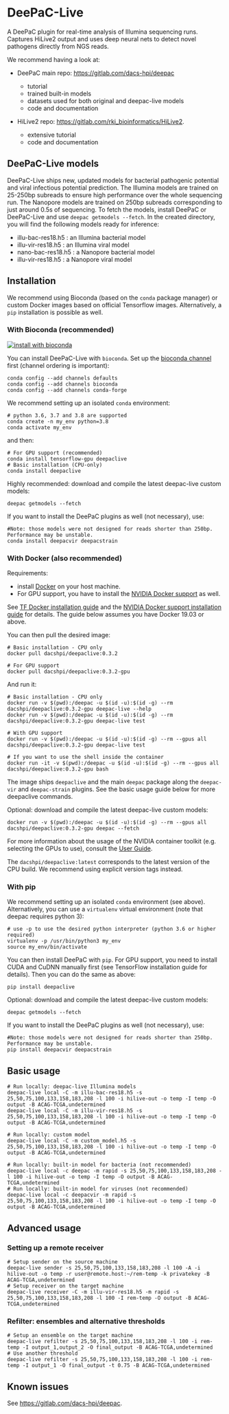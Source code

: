 # DeePaC-Live
A DeePaC plugin for real-time analysis of Illumina sequencing runs. Captures HiLive2 output and uses deep neural nets to
 detect novel pathogens directly from NGS reads. 
 
We recommend having a look at:

* DeePaC main repo: https://gitlab.com/dacs-hpi/deepac
    * tutorial
    * trained built-in models
    * datasets used for both original and deepac-live models
    * code and documentation

* HiLive2 repo: https://gitlab.com/rki_bioinformatics/HiLive2.
    * extensive tutorial
    * code and documentation

## DeePaC-Live models
DeePaC-Live ships new, updated models for bacterial pathogenic potential and viral infectious potential prediction.
The Illumina models are trained on 25-250bp subreads to ensure high performance over the whole sequencing run. 
The Nanopore models are trained on 250bp subreads corresponding to just around 0.5s of sequencing.
To fetch the models, install DeePaC or DeePaC-Live and use `deepac getmodels --fetch`. In the created directory, you will find the following models ready for inference:

* illu-bac-res18.h5 : an Illumina bacterial model
* illu-vir-res18.h5 : an Illumina viral model
* nano-bac-res18.h5 : a Nanopore bacterial model
* illu-vir-res18.h5 : a Nanopore viral model
  
## Installation

We recommend using Bioconda (based on the `conda` package manager) or custom Docker images based on official Tensorflow images.
Alternatively, a `pip` installation is possible as well. 

### With Bioconda (recommended)
 [![install with bioconda](https://img.shields.io/badge/install%20with-bioconda-brightgreen.svg?style=flat)](http://bioconda.github.io/recipes/deepaclive/README.html)
 
You can install DeePaC-Live with `bioconda`. Set up the [bioconda channel](
<https://bioconda.github.io/user/install.html#set-up-channels>) first (channel ordering is important):

```
conda config --add channels defaults
conda config --add channels bioconda
conda config --add channels conda-forge
```

We recommend setting up an isolated `conda` environment:
```
# python 3.6, 3.7 and 3.8 are supported
conda create -n my_env python=3.8
conda activate my_env
```

and then:
```
# For GPU support (recommended)
conda install tensorflow-gpu deepaclive
# Basic installation (CPU-only)
conda install deepaclive
```

Highly recommended: download and compile the latest deepac-live custom models:
```
deepac getmodels --fetch
```

If you want to install the DeePaC plugins as well (not necessary), use:
```
#Note: those models were not designed for reads shorter than 250bp. Performance may be unstable.
conda install deepacvir deepacstrain
```

### With Docker (also recommended)

Requirements: 
* install [Docker](https://docs.docker.com/get-docker/) on your host machine. 
* For GPU support, you have to install the [NVIDIA Docker support](https://github.com/NVIDIA/nvidia-docker) as well.

See [TF Docker installation guide](https://www.tensorflow.org/install/docker) and the 
[NVIDIA Docker support installation guide](https://docs.nvidia.com/datacenter/cloud-native/container-toolkit/install-guide.html#docker) 
for details. The guide below assumes you have Docker 19.03 or above.

You can then pull the desired image:
```
# Basic installation - CPU only
docker pull dacshpi/deepaclive:0.3.2 

# For GPU support
docker pull dacshpi/deepaclive:0.3.2-gpu 
```

And run it:
```
# Basic installation - CPU only
docker run -v $(pwd):/deepac -u $(id -u):$(id -g) --rm dacshpi/deepaclive:0.3.2-gpu deepac-live --help
docker run -v $(pwd):/deepac -u $(id -u):$(id -g) --rm dacshpi/deepaclive:0.3.2-gpu deepac-live test

# With GPU support
docker run -v $(pwd):/deepac -u $(id -u):$(id -g) --rm --gpus all dacshpi/deepaclive:0.3.2-gpu deepac-live test

# If you want to use the shell inside the container
docker run -it -v $(pwd):/deepac -u $(id -u):$(id -g) --rm --gpus all dacshpi/deepaclive:0.3.2-gpu bash
```

The image ships `deepaclive` and the main `deepac` package along the `deepac-vir` and `deepac-strain` plugins. See the basic usage guide below for more deepaclive commands.

Optional: download and compile the latest deepac-live custom models:
```
docker run -v $(pwd):/deepac -u $(id -u):$(id -g) --rm --gpus all dacshpi/deepaclive:0.3.2-gpu deepac --fetch
```

For more information about the usage of the NVIDIA container toolkit (e.g. selecting the GPUs to use),
 consult the [User Guide](https://docs.nvidia.com/datacenter/cloud-native/container-toolkit/user-guide.html#user-guide).

The `dacshpi/deepaclive:latest` corresponds to the latest version of the CPU build. We recommend using explicit version tags instead.

### With pip

We recommend setting up an isolated `conda` environment (see above). Alternatively, you can use a `virtualenv` virtual environment (note that deepac requires python 3):
```
# use -p to use the desired python interpreter (python 3.6 or higher required)
virtualenv -p /usr/bin/python3 my_env
source my_env/bin/activate
```

You can then install DeePaC with `pip`. For GPU support, you need to install CUDA and CuDNN manually first (see TensorFlow installation guide for details). 
Then you can do the same as above:

```
pip install deepaclive
```

Optional: download and compile the latest deepac-live custom models:
```
deepac getmodels --fetch
```

If you want to install the DeePaC plugins as well (not necessary), use:
```
#Note: those models were not designed for reads shorter than 250bp. Performance may be unstable.
pip install deepacvir deepacstrain
```

## Basic usage
```
# Run locally: deepac-live Illumina models
deepac-live local -C -m illu-bac-res18.h5 -s 25,50,75,100,133,158,183,208 -l 100 -i hilive-out -o temp -I temp -O output -B ACAG-TCGA,undetermined
deepac-live local -C -m illu-vir-res18.h5 -s 25,50,75,100,133,158,183,208 -l 100 -i hilive-out -o temp -I temp -O output -B ACAG-TCGA,undetermined

# Run locally: custom model
deepac-live local -C -m custom_model.h5 -s 25,50,75,100,133,158,183,208 -l 100 -i hilive-out -o temp -I temp -O output -B ACAG-TCGA,undetermined

# Run locally: built-in model for bacteria (not recommended)
deepac-live local -c deepac -m rapid -s 25,50,75,100,133,158,183,208 -l 100 -i hilive-out -o temp -I temp -O output -B ACAG-TCGA,undetermined
# Run locally: built-in model for viruses (not recommended)
deepac-live local -c deepacvir -m rapid -s 25,50,75,100,133,158,183,208 -l 100 -i hilive-out -o temp -I temp -O output -B ACAG-TCGA,undetermined
```

## Advanced usage
### Setting up a remote receiver
```
# Setup sender on the source machine
deepac-live sender -s 25,50,75,100,133,158,183,208 -l 100 -A -i hilive-out -o temp -r user@remote.host:~/rem-temp -k privatekey -B ACAG-TCGA,undetermined
# Setup receiver on the target machine
deepac-live receiver -C -m illu-vir-res18.h5 -m rapid -s 25,50,75,100,133,158,183,208 -l 100 -I rem-temp -O output -B ACAG-TCGA,undetermined
```

### Refilter: ensembles and alternative thresholds
```
# Setup an ensemble on the target machine
deepac-live refilter -s 25,50,75,100,133,158,183,208 -l 100 -i rem-temp -I output_1,output_2 -O final_output -B ACAG-TCGA,undetermined
# Use another threshold
deepac-live refilter -s 25,50,75,100,133,158,183,208 -l 100 -i rem-temp -I output_1 -O final_output -t 0.75 -B ACAG-TCGA,undetermined
```

## Known issues
See https://gitlab.com/dacs-hpi/deepac.